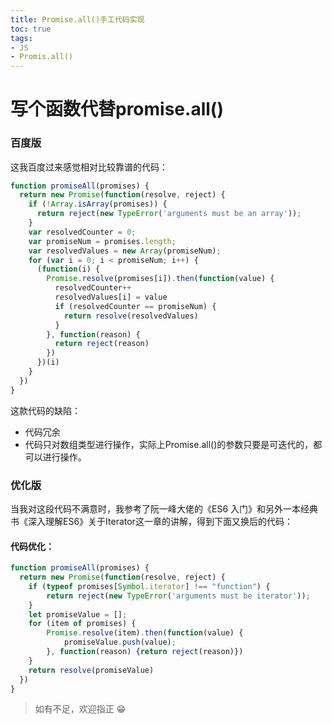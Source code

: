 ```yaml
---
title: Promise.all()手工代码实现
toc: true
tags: 
- JS
- Promis.all()
---
```

# 写个函数代替promise.all()

### 百度版
这我百度过来感觉相对比较靠谱的代码：
<!--more-->
```js
function promiseAll(promises) {
  return new Promise(function(resolve, reject) {
    if (!Array.isArray(promises)) {
      return reject(new TypeError('arguments must be an array'));
    }
    var resolvedCounter = 0;
    var promiseNum = promises.length;
    var resolvedValues = new Array(promiseNum);
    for (var i = 0; i < promiseNum; i++) {
      (function(i) {
        Promise.resolve(promises[i]).then(function(value) {
          resolvedCounter++
          resolvedValues[i] = value
          if (resolvedCounter == promiseNum) {
            return resolve(resolvedValues)
          }
        }, function(reason) {
          return reject(reason)
        })
      })(i)
    }
  })
}
```
这款代码的缺陷：
* 代码冗余
* 代码只对数组类型进行操作，实际上Promise.all()的参数只要是可迭代的，都可以进行操作。

### 优化版
当我对这段代码不满意时，我参考了阮一峰大佬的《ES6 入门》和另外一本经典书《深入理解ES6》关于Iterator这一章的讲解，得到下面又换后的代码：

#### 代码优化：
```js
function promiseAll(promises) {
  return new Promise(function(resolve, reject) {
    if (typeof promises[Symbol.iterator] !== "function") {
        return reject(new TypeError('arguments must be iterator'));
    }
    let promiseValue = [];
    for (item of promises) {
        Promise.resolve(item).then(function(value) {
            promiseValue.push(value);
        }, function(reason) {return reject(reason)})
    }
    return resolve(promiseValue)
  })
}

```

> 如有不足，欢迎指正 :grin: